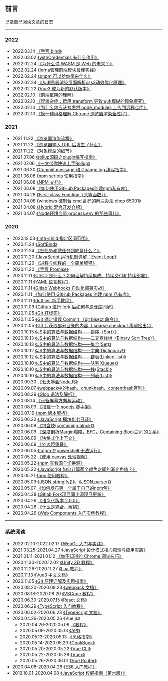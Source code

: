 ## 前言
记录自己阅读文章的日志

---------

### 2022

- 2022.03.14 [《手写 bind》](https://zhuanlan.zhihu.com/p/83778815)
- 2022.03.02 [《withCredentials 有什么作用》](https://www.jianshu.com/p/624718082e69)
- 2022.02.24 [《为什么说 WASM 是 Web 的未来？》](https://juejin.cn/post/7035991254257106958)
- 2022.02.24 [《lerna管理前端模块最佳实践》](https://juejin.cn/post/6844903568751722509)
- 2022.02.24 [《pnpm 可以给你带来什么》](https://juejin.cn/post/6951190236290351118)
- 2022.02.24 [《从浏览器渲染层面解析css3动效优化原理》](https://www.jianshu.com/p/de6eee5a9f08)
- 2022.02.22 [《Vue3 成为新的默认版本》](https://gist.github.com/yyx990803/bf9a625eeff8b471bf0701afb8e3fe75)
- 2022.02.10 [《前端框架的理解》](https://mp.weixin.qq.com/s/QnjXyfdN_DwWRGC7NBMtPw)
- 2022.02.10 [《疑难杂症：运用 transform 导致文本模糊的现象探究》](https://mp.weixin.qq.com/s/IaD2BxK05FpgJ4WB8Hl9RA)
- 2022.02.10 [《为什么你应该考虑将 node_modules 上传到远程仓库》](https://mp.weixin.qq.com/s/YH96X8U8HAIShkbuShhHog)
- 2022.02.10 [《换一种风格理解 Chrome 浏览器渲染全过程》](https://mp.weixin.qq.com/s/MjH4ISV9fV-GNZjiivxaTw)

### 2021

- 2021.11.22 [《浏览器渲染流程》](https://juejin.cn/post/6844903565610188807)
- 2021.11.22 [《浏览器输入 URL 后发生了什么》](https://zhuanlan.zhihu.com/p/31217589)
- 2021.11.22 [《对象模型的细节》](https://developer.mozilla.org/zh-CN/docs/Web/JavaScript/Guide/Details_of_the_Object_Model#Class-based_vs._prototype-based_languages)
- 2021.07.06 [《rollup源码之plugin编写指南》](https://juejin.cn/post/6964671121694146597)
- 2021.07.06 [《一文带你快速上手Rollup》](https://juejin.cn/post/6869551115420041229)
- 2021.06.30 [《Commit message 和 Change log 编写指南》](http://www.ruanyifeng.com/blog/2016/01/commit_message_change_log.html)
- 2021.06.08 [《npm scripts 使用指南》](http://www.ruanyifeng.com/blog/2016/10/npm_scripts.html)
- 2021.06.08 [《NPM 文档》](https://www.axihe.com/api/npm/api/api.html)
- 2021.06.08 [《如何使用GitHub Packages创建npm私有库》](https://www.clcoder.com/2019/12/31/%E5%A6%82%E4%BD%95%E4%BD%BF%E7%94%A8GitHub%20Packages%E5%88%9B%E5%BB%BAnpm%E7%A7%81%E6%9C%89%E5%BA%93/)
- 2021.04.28 [《First-class Function（头等函数）》](https://developer.mozilla.org/zh-CN/docs/Glossary/First-class_Function)
- 2021.04.08 [《windows 控制台 cmd 乱码的解决办法 chcp 65001》](https://blog.csdn.net/wangming520liwei/article/details/70670446)
- 2021.04.08 [《Hybrid 混合开发介绍》](https://juejin.cn/post/6844904136450768909)
- 2021.04.07 [《Node环境变量 process.env 的那些事儿》](https://segmentfault.com/a/1190000011683741)

### 2020

- 2020.12.03 [《:nth-child 指定区间范围》](https://demo.cssworld.cn/selector/10/3-2.php)
- 2020.11.24 [《SoftBind》](https://moruo.vip/2018/09/16/soft-bind/)
- 2020.11.24 [《宏任务和微任务到底是什么？》](https://cloud.tencent.com/developer/article/1701427)
- 2020.11.20 [《JavaScript 运行机制详解：Event Loop》](https://www.ruanyifeng.com/blog/2014/10/event-loop.html)
- 2020.11.20 [《进程与线程的一个简单解释》](http://www.ruanyifeng.com/blog/2013/04/processes_and_threads.html)
- 2020.11.20 [《手写 Promise》](https://juejin.cn/post/6850037281206566919)
- 2020.11.11 [《CI/CD 是什么？如何理解持续集成、持续交付和持续部署》](https://www.redhat.com/zh/topics/devops/what-is-ci-cd)
- 2020.11.11 [《YAML 语言教程》](https://www.ruanyifeng.com/blog/2016/07/yaml.html)
- 2020.11.11 [《Gitlab Webhooks 自动化部署实战》](https://www.jianshu.com/p/d0d601af3797)
- 2020.11.11 [《如何使用 GitHub Packages 创建 npm 私有库》](https://www.clcoder.com/2019/12/31/%E5%A6%82%E4%BD%95%E4%BD%BF%E7%94%A8GitHub%20Packages%E5%88%9B%E5%BB%BAnpm%E7%A7%81%E6%9C%89%E5%BA%93/)
- 2020.11.11 [《dotfiles 新手教程》](https://luolei.org/dotfiles-tutorial/)
- 2020.11.09 [《Github 进行 fork 后如何与原仓库同步》](https://github.com/selfteaching/the-craft-of-selfteaching/issues/67)
- 2020.11.05 [《Git 打标签》](https://git-scm.com/book/zh/v2/Git-%E5%9F%BA%E7%A1%80-%E6%89%93%E6%A0%87%E7%AD%BE)
- 2020.11.05 [《Git 锁定错误 Commit （git bisect 命令）》](http://www.ruanyifeng.com/blog/2018/12/git-bisect.html)
- 2020.11.05 [《Git 只获取部分目录的内容（ sparse checkout 稀疏检出）》](https://zhgcao.github.io/2016/05/11/git-sparse-checkout/)
- 2020.10.13 [《JS中的算法与数据结构——排序（Sort）》](https://www.jianshu.com/p/8d30da8b832e)
- 2020.10.13 [《JS中的算法与数据结构——二叉查找树（Binary Sort Tree）》](https://www.jianshu.com/p/6a4b7f261e99)
- 2020.10.13 [《JS中的算法与数据结构——集合(Set)》](https://www.jianshu.com/p/e2d208725bc3)
- 2020.10.12 [《JS中的算法与数据结构——字典(Dictionary)》](https://www.jianshu.com/p/eece86baec10)
- 2020.10.12 [《JS中的算法与数据结构——链表(Linked-list)》](https://www.jianshu.com/p/f254ec665e57)
- 2020.10.10 [《JS中的算法与数据结构——队列(Queue)》](https://www.jianshu.com/p/1157aaccad36)
- 2020.10.10 [《JS中的算法与数据结构——栈(Stack)》](https://www.jianshu.com/p/90808ed34b86)
- 2020.10.10 [《JS中的算法与数据结构——列表(List)》](https://www.jianshu.com/p/cea9f3be42f5)
- 2020.09.30 [《七天学会NodeJS》](https://nqdeng.github.io/7-days-nodejs/)
- 2020.09.07 [《webpack中的hash、chunkhash、contenthash区别》](https://github.com/funnycoderstar/blog/issues/100)
- 2020.08.29 [《Glob 语法及解析》](https://rgb-24bit.github.io/blog/2018/glob.html)
- 2020.08.14 [《设备屏幕方向与运动》](https://developers.google.com/web/fundamentals/native-hardware/device-orientation?hl=zh-cn)
- 2020.08.03 [《搭建一个 nodejs 脚手架》](https://juejin.im/post/6844903875808346120)
- 2020.07.16 [《npm 版本解析》](https://github.com/npm/node-semver)
- 2020.06.22 [《JavaScript 模块化七日谈》](http://huangxuan.me/js-module-7day/#/)
- 2020.06.09 [《包含块(containing block)》](https://developer.mozilla.org/zh-CN/docs/Web/CSS/All_About_The_Containing_Block)
- 2020.06.09 [《深度剖析Margin塌陷，BFC，Containing Block之间的关系》](https://juejin.im/post/5aebd1e4f265da0b715621d3)
- 2020.06.09 [《块格式化上下文》](https://developer.mozilla.org/zh-CN/docs/Web/Guide/CSS/Block_formatting_context)
- 2020.06.09 [《外边距重叠》](https://developer.mozilla.org/zh-CN/docs/Web/CSS/CSS_Box_Model/Mastering_margin_collapsing)
- 2020.06.05 [《cnpm 在powershell 无法运行》](https://blog.csdn.net/jinglianglove/article/details/105432374)
- 2020.05.22 [《使用 canvas 处理视频》](https://developer.mozilla.org/zh-CN/docs/Web/API/Canvas_API/Manipulating_video_using_canvas)
- 2020.05.22 [《npm 查看源与切换源》](https://zhuanlan.zhihu.com/p/35856841)
- 2020.05.22 [《JavaScript 如何计算两个颜色之间的渐变色值？》](https://segmentfault.com/a/1190000018681564)
- 2020.05.21 [《npx 使用教程》](http://www.ruanyifeng.com/blog/2019/02/npx.html)
- 2020.05.09 [《JSON.stringify()》](https://developer.mozilla.org/zh-CN/docs/Web/JavaScript/Reference/Global_Objects/JSON/stringify)、[《JSON.parse()》](https://developer.mozilla.org/zh-CN/docs/Web/JavaScript/Reference/Global_Objects/JSON/parse)
- 2020.05.07 [《如何发布第一个属于自己的npm包》](https://segmentfault.com/a/1190000013940567)
- 2020.04.28 [《Gitlab Fork项目同步源项目更新》](https://blog.csdn.net/qq_38835878/article/details/81195400)
- 2020.04.26 [《语义化版本 2.0.0》](https://semver.org/lang/zh-CN/)
- 2020.04.26 [《什么是耦合、解耦》](https://www.jianshu.com/p/16307f8f1324)
- 2020.04.26 [《Web Components 入门实例教程》](http://www.ruanyifeng.com/blog/2019/08/web_components.html)

---------

### 系统阅读

- 2022.02.10-2022.02.17 [《WebGL 入门与实践》](https://juejin.cn/book/6844733755580481543)
- 2021.03.25-2021.04.27 [《JavaScript 设计模式核⼼原理与应⽤实践》](https://juejin.cn/book/6844733790204461070)
- 2021.01.11-2021.01.12 [《你不知道的 Chrome 调试技巧》](https://github.com/dendoink/FrontendWingman/blob/master/Chrome.README.md)
- 2020.11.30-2020.12.02 [《Unity 3D 教程》](http://c.biancheng.net/unity3d/)
- 2020.11.26-2020.11.27 [《Lua 教程》](https://www.runoob.com/lua/lua-tutorial.html)
- 2020.11.13 [《Vue3 中文文档》](https://vue3js.cn/docs/zh/guide/introduction.html)
- 2020.11.05 [《Git 原理详解及实用指南》](https://juejin.im/book/6844733697996881928)
- 2020.08.20-2020.09.23 [《webpack 文档》](https://webpack.docschina.org/)
- 2020.08.18-2020.08.20 [《VSCode 教程》](https://geek-docs.com/vscode/vscode-tutorials/what-is-vscode.html)
- 2020.06.30-2020.07.15 [《React 文档》](https://zh-hans.reactjs.org/docs/getting-started.html)
- 2020.06.29 [《TypeScript 入门教程》](https://ts.xcatliu.com/)
- 2020.06.02-2020.06.23 [《TypeScript 文档》](https://www.tslang.cn/docs/home.html)
- 2020.04.26-2020.05.26 《Vue.js》
  - 2020.04.26-2020.05.09 [《教程》](https://cn.vuejs.org/v2/guide/)
  - 2020.05.09-2020.05.13 [《API》](https://cn.vuejs.org/v2/api/)
  - 2020.05.13-2020.05.13 [《风格指南》](https://cn.vuejs.org/v2/style-guide/)
  - 2020.05.14-2020.05.20 [《CookBook》](https://cn.vuejs.org/v2/cookbook/index.html)
  - 2020.05.20-2020.05.22 [《Vue CLI》](https://cli.vuejs.org/zh/)
  - 2020.05.22-2020.05.26 [《Vuex》](https://vuex.vuejs.org/zh/)
  - 2020.05.26-2020.06.01 [《Vue Router》](https://router.vuejs.org/zh/guide/)
- 2020.04.08-2020.04.26 [《ES6 入门教程》](https://es6.ruanyifeng.com/)
- 2019.10.01-2020.04.08 [《JavaScript 权威指南（第六版）》](https://book.douban.com/subject/10549733/)
